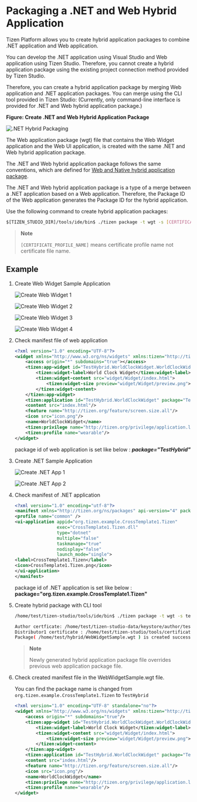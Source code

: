 # Packaging a .NET and Web Hybrid Application

Tizen Platform allows you to create hybrid application packages to combine .NET application and Web application.

You can develop the .NET application using Visual Studio and Web application using Tizen Studio. Therefore, you cannot create a hybrid application package using the existing project connection method provided by Tizen Studio.

Therefore, you can create a hybrid application package by merging Web application and .NET application packages. You can merge using the CLI tool provided in Tizen Studio:
(Currently, only command-line interface is provided for .NET and Web hybrid application package.)

**Figure: Create .NET and Web Hybrid Application Package**

![.NET Hybrid Packaging](./media/net_hybrid_packaging_cs.png)

The Web application package (wgt) file that contains the Web Widget application and the Web UI application, is created with the same .NET and Web hybrid application package.

The .NET and Web hybrid application package follows the same conventions, which are defined for [Web and Native hybrid application package](../../web/index.md#hybrid-application-package).

The .NET and Web hybrid application package is a type of a merge between a .NET application based on a Web application. Therefore, the Package ID of the Web application generates the Package ID for the hybrid application.

Use the following command to create hybrid application packages:

```bash
$[TIZEN_STUDIO_DIR]/tools/ide/bin$ ./tizen package -t wgt -s [CERTIFICATE_PROFILE_NAME] -r [TPK_FILE_PATH] -- [WGT_FILE_PATH]
```

>**Note**
>
>`[CERTIFICATE_PROFILE_NAME]` means certificate profile name not certificate file name.

## Example

1. Create Web Widget Sample Application

    ![Create Web Widget 1](./media/create_web_sample_cs_1.png)

    ![Create Web Widget 2](./media/create_web_sample_cs_2.png)

    ![Create Web Widget 3](./media/create_web_sample_cs_3.png)

    ![Create Web Widget 4](./media/create_web_sample_cs_4.png)

2. Check manifest file of web application

    ```xml
    <?xml version="1.0" encoding="UTF-8"?>
    <widget xmlns="http://www.w3.org/ns/widgets" xmlns:tizen="http://tizen.org/ns/widgets" id="http://yourdomain/WorldClockWidget" version="1.0.0" viewmodes="maximized">
        <access origin="*" subdomains="true"></access>
        <tizen:app-widget id="TestHybrid.WorldClockWidget.WorldClockWidget" primary="true">
            <tizen:widget-label>World Clock Widget</tizen:widget-label>
            <tizen:widget-content src="widget/Widget/index.html">
                <tizen:widget-size preview="widget/Widget/preview.png">2x2</tizen:widget-size>
            </tizen:widget-content>
        </tizen:app-widget>
        <tizen:application id="TestHybrid.WorldClockWidget" package="TestHybrid" required_version="2.3.2"/>
        <content src="index.html"/>
        <feature name="http://tizen.org/feature/screen.size.all"/>
        <icon src="icon.png"/>
        <name>WorldClockWidget</name>
        <tizen:privilege name="http://tizen.org/privilege/application.launch"/>
        <tizen:profile name="wearable"/>
    </widget>
    ```
    package id of web application is set like below :
     __*package="TestHybrid"*__

3. Create .NET Sample Application

    ![Create .NET App 1](./media/create_dotnet_sample_cs_1.png)

    ![Create .NET App 2](./media/create_dotnet_sample_cs_2.png)

4. Check manifest of .NET application

    ```xml
    <?xml version="1.0" encoding="utf-8"?>
    <manifest xmlns="http://tizen.org/ns/packages" api-version="4" package="org.tizen.example.CrossTemplate1.Tizen" version="1.0.0">
    <profile name="common" />
    <ui-application appid="org.tizen.example.CrossTemplate1.Tizen"
                    exec="CrossTemplate1.Tizen.dll"
                    type="dotnet"
                    multiple="false"
                    taskmanage="true"
                    nodisplay="false"
                    launch_mode="single">
    <label>CrossTemplate1.Tizen</label>
    <icon>CrossTemplate1.Tizen.png</icon>
    </ui-application>
    </manifest>  
    ```

    package id of .NET application is set like below :
    __package="org.tizen.example.CrossTemplate1.Tizen"__

5. Create hybrid package with CLI tool

    ```bash
    /home/test/tizen-studio/tools/ide/bin$ ./tizen package -t wgt -s test_cert_profile -r /home/test/hybrid/org.tizen.example.CrossTemplate1.Tizen-1.0.0.tpk – /home/test/hybrid/WebWidgetSample.wgt

    Author certficate: /home/test/tizen-studio-data/keystore/author/test_cert_profile.p12
    Distributor1 certificate : /home/test/tizen-studio/tools/certificate-generator/certificates/distributor/sdk-partner/tizen-distributor-signer.p12
    Package( /home/test/hybrid/WebWidgetSample.wgt ) is created successfully.
    ```

    > **Note**
    >
    > Newly generated hybrid application package file overrides previous web application package file.

6. Check created manifest file in the WebWidgetSample.wgt file.

    You can find the package name is changed from `org.tizen.example.CrossTemplate1.Tizen` to `TestHybrid`

    ```xml
    <?xml version="1.0" encoding="UTF-8" standalone="no"?>
    <widget xmlns="http://www.w3.org/ns/widgets" xmlns:tizen="http://tizen.org/ns/widgets" id="http://yourdomain/WorldClockWidget" version="1.0.0" viewmodes="maximized">
        <access origin="*" subdomains="true"/>
        <tizen:app-widget id="TestHybrid.WorldClockWidget.WorldClockWidget" primary="true">
            <tizen:widget-label>World Clock Widget</tizen:widget-label>
            <tizen:widget-content src="widget/Widget/index.html">
                <tizen:widget-size preview="widget/Widget/preview.png">2x2</tizen:widget-size>
            </tizen:widget-content>
        </tizen:app-widget>
        <tizen:application id="TestHybrid.WorldClockWidget" package="TestHybrid" required_version="2.3.2"/>
        <content src="index.html"/>
        <feature name="http://tizen.org/feature/screen.size.all"/>
        <icon src="icon.png"/>
        <name>WorldClockWidget</name>
        <tizen:privilege name="http://tizen.org/privilege/application.launch"/>
        <tizen:profile name="wearable"/>
    </widget>
    ```
